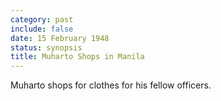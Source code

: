 ```yaml
---
category: past
include: false
date: 15 February 1948
status: synopsis
title: Muharto Shops in Manila
---
```


Muharto shops for clothes for his fellow
officers.
